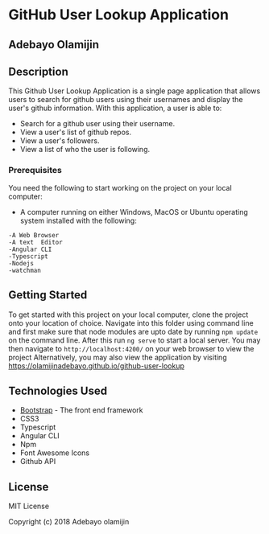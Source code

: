 # GitHub User Lookup Application

## Adebayo Olamijin

## Description
This Github User Lookup Application is a single page application that allows users to search for github users using their usernames and display the user's github information. With this application, a user is able to:
* Search for a github user using their username.
* View a user's list of github repos.
* View a user's followers.
* View a list of who the user is following.

### Prerequisites

You need the following to start working on the project on your local computer:

* A computer running on either Windows, MacOS or Ubuntu operating system installed with the following:
```
-A Web Browser
-A text  Editor
-Angular CLI
-Typescript
-Nodejs
-watchman
```

## Getting Started

To get started with this project on your local computer, clone the project onto your location of choice. Navigate into this folder using command line and first make sure that node modules are upto date by running `npm update` on the command line. After this run `ng serve` to start a local server. You may then navigate to `http://localhost:4200/` on your web browser to view the project Alternatively, you may also view the application by visiting https://olamijinadebayo.github.io/github-user-lookup

## Technologies Used

* [Bootstrap](http://getbootstrap.com/) - The front end framework
* CSS3
* Typescript
* Angular CLI
* Npm
* Font Awesome Icons
* Github API

## License

MIT License

Copyright (c) 2018 Adebayo olamijin


